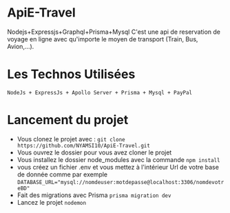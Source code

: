 # ApiE-Travel
Nodejs+Expressjs+Graphql+Prisma+Mysql
C'est une api de reservation de voyage en ligne avec qu'importe le moyen de transport (Train, Bus, Avion,...).

# Les Technos Utilisées

`NodeJs + ExpressJs + Apollo Server + Prisma + Mysql + PayPal`

# Lancement du projet

- Vous clonez le projet avec :
  `git clone https://github.com/NYAMSI10/ApiE-Travel.git`
- Vous ouvrez le dossier pour vous avez cloner le projet
- Vous installez le dossier node_modules avec la commande
  `npm install`
- vous créez un fichier .env et vous mettez à l'intérieur Url de votre base de donnée comme par exemple
  `DATABASE_URL="mysql://nomdeuser:motdepasse@localhost:3306/nomdevotreBD"`
- Fait des migrations avec Prisma
  `prisma migration dev`
- Lancez le projet
  `nodemon`
